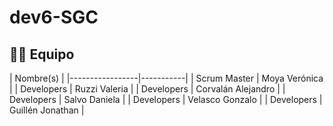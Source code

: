 # dev6-SGC
## 👨‍💻 Equipo
| Nombre(s) |
|-----------------|-----------|
| Scrum Master    | Moya Verónica |
| Developers      | Ruzzi Valeria |
| Developers      | Corvalán Alejandro |
| Developers      | Salvo Daniela |
| Developers      | Velasco Gonzalo |
| Developers      | Guillén Jonathan |